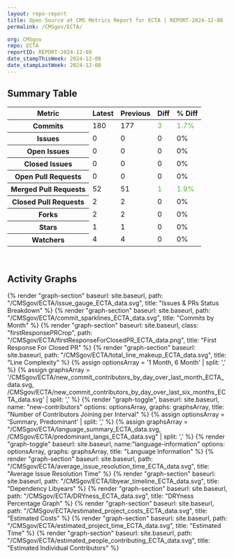 ```yaml
---
layout: repo-report
title: Open Source at CMS Metrics Report for ECTA | REPORT-2024-12-08
permalink: /CMSgov/ECTA/

org: CMSgov
repo: ECTA
reportID: REPORT-2024-12-08
date_stampThisWeek: 2024-12-08
date_stampLastWeek: 2024-12-08
---
```

<div class="summary-table">
  <table class="usa-table usa-table--borderless">
    <h2> Summary Table </h2>
    <thead>
      <tr>
        <th scope="col">Metric</th>
        <th scope="col">Latest</th>
        <th scope="col">Previous</th>
        <th scope="col">Diff</th>
        <th scope="col">% Diff</th>
      </tr>
    </thead>
    <tbody>
      <tr>
        <th scope="row">Commits</th>
        <td>180</td>
        <td>177</td>
        <td style="color: #45c527" >3</td>
        <td style="color: #45c527" >1.7%</td>
      </tr>
      <tr>
        <th scope="row">Issues</th>
        <td>0</td>
        <td>0</td>
        <td style="" >0</td>
        <td style="" >0%</td>
      </tr>
      <tr>
        <th scope="row">Open Issues</th>
        <td>0</td>
        <td>0</td>
        <td style="" >0</td>
        <td style="" >0%</td>
      </tr>
      <tr>
        <th scope="row">Closed Issues</th>
        <td>0</td>
        <td>0</td>
        <td style="" >0</td>
        <td style="" >0%</td>
      </tr>
      <tr>
        <th scope="row">Open Pull Requests</th>
        <td>0</td>
        <td>0</td>
        <td style="" >0</td>
        <td style="" >0%</td>
      </tr>
      <tr>
        <th scope="row">Merged Pull Requests</th>
        <td>52</td>
        <td>51</td>
        <td style="color: #45c527" >1</td>
        <td style="color: #45c527" >1.9%</td>
      </tr>
      <tr>
        <th scope="row">Closed Pull Requests</th>
        <td>2</td>
        <td>2</td>
        <td style="" >0</td>
        <td style="" >0%</td>
      </tr>
      <tr>
        <th scope="row">Forks</th>
        <td>2</td>
        <td>2</td>
        <td style="" >0</td>
        <td style="" >0%</td>
      </tr>
      <tr>
        <th scope="row">Stars</th>
        <td>1</td>
        <td>1</td>
        <td style="" >0</td>
        <td style="" >0%</td>
      </tr>
      <tr>
        <th scope="row">Watchers</th>
        <td>4</td>
        <td>4</td>
        <td style="" >0</td>
        <td style="" >0%</td>
      </tr>
    </tbody>
  </table>
</div>
<div class="graph-container">
  <br>
  <h2>Activity Graphs</h2>
  <div class="all-graphs">
    <!--- Issues/PRs Status Breakdown Graph -->
    {% render "graph-section"  baseurl: site.baseurl, path: "/CMSgov/ECTA/issue_gauge_ECTA_data.svg", title: "Issues & PRs Status Breakdown" %}
    <!--- Contributor Activity Line Graph -->
    {% render "graph-section" baseurl: site.baseurl, path: "/CMSgov/ECTA/commit_sparklines_ECTA_data.svg", title: "Commits by Month" %}
    <!--- First Response For Closed PR Scatterplot -->
    {% render "graph-section" baseurl: site.baseurl, class: "firstResponsePRCrop", path: "/CMSgov/ECTA/firstResponseForClosedPR_ECTA_data.png", title: "First Response For Closed PR" %}
    <!--- Line Complexity Graphs -->
    {% render "graph-section" baseurl: site.baseurl, path: "/CMSgov/ECTA/total_line_makeup_ECTA_data.svg", title: "Line Complexity" %}
    <!--- New Commit Contributors by Day over Last Month and Last 6 Months -->
      {% assign optionsArray = '1 Month, 6 Month' | split: ',' %}
      {% assign graphsArray = '/CMSgov/ECTA/new_commit_contributors_by_day_over_last_month_ECTA_data.svg, /CMSgov/ECTA/new_commit_contributors_by_day_over_last_six_months_ECTA_data.svg' | split: ',' %}
      {% render "graph-toggle", baseurl: site.baseurl, name: "new-contributors" options: optionsArray, graphs: graphsArray, title: "Number of Contributors Joining per Interval" %}
    <!-- Languages Graphs - Summary + Predominant -->
    {% assign optionsArray = 'Summary, Predominant' | split: ',' %}
    {% assign graphsArray = "/CMSgov/ECTA/language_summary_ECTA_data.svg, /CMSgov/ECTA/predominant_langs_ECTA_data.svg" | split: ',' %}
    {% render "graph-toggle" baseurl: site.baseurl, name:"language-information" options: optionsArray, graphs: graphsArray, title: "Language Information" %}
    <!-- Average Issue Resolution Time -->
    {% render "graph-section" baseurl: site.baseurl, path: "/CMSgov/ECTA/average_issue_resolution_time_ECTA_data.svg", title: "Average Issue Resolution Time" %}
    <!-- Libyear Timeline Graph -->
    {% render "graph-section" baseurl: site.baseurl, path: "/CMSgov/ECTA/libyear_timeline_ECTA_data.svg", title: "Dependency Libyears" %}
    <!-- DRYness Percentages Graph -->
    {% render "graph-section" baseurl: site.baseurl, path: "/CMSgov/ECTA/DRYness_ECTA_data.svg", title: "DRYness Percentage Graph" %}
    <!-- Cost Estimate Chart -->
    {% render "graph-section" baseurl: site.baseurl, path: "/CMSgov/ECTA/estimated_project_costs_ECTA_data.svg", title: "Estimated Costs" %}
     <!-- Time Estimate Chart -->
    {% render "graph-section" baseurl: site.baseurl, path: "/CMSgov/ECTA/estimated_project_time_ECTA_data.svg", title: "Estimated Time" %}
    <!-- Contributor Estimate Chart -->
    {% render "graph-section" baseurl: site.baseurl, path: "/CMSgov/ECTA/estimated_people_contributing_ECTA_data.svg", title: "Estimated Individual Contributors" %}
</div>